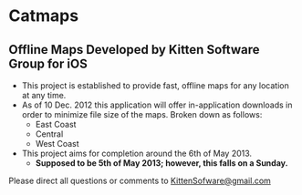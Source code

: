 Catmaps
=======

Offline Maps Developed by Kitten Software Group for iOS
-------------------------------------------------------

* This project is established to provide fast, offline maps for any location at any time.
* As of 10 Dec. 2012 this application will offer in-application downloads in order to minimize file size of the maps. Broken down as follows:
    * East Coast
    * Central
    * West Coast
* This project aims for completion around the 6th of May 2013.
    * __Supposed to be 5th of May 2013; however, this falls on a Sunday.__

Please direct all questions or comments to KittenSofware@gmail.com
